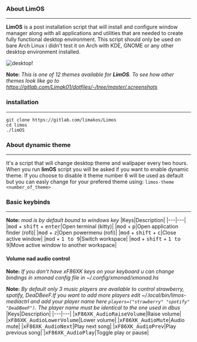 ### About LimOS
---
**LimOS** is a post installation script that will install and configure window manager along with all applications and utilities that are needed to create fully functional desktop environment. This script should only be used on bare Arch Linux i didn't test it on Arch with KDE, GNOME or any other desktop environment installed.

![desktop!](https://gitlab.com/Limak01/dotfiles/-/raw/master/.screenshots/theme6.png)

**Note:** _This is one of 12 themes available for **LimOS**. To see how other themes look like go to https://gitlab.com/Limak01/dotfiles/-/tree/master/.screenshots_

### installation
---
```
git clone https://gitlab.com/limakos/Limos
cd limos
./limOS

```

### About dynamic theme
---
It's a script that will change desktop theme and wallpaper every two hours. When you run **limOS** script you will be asked if you want to enable dynamic theme. If you choose to disable it theme number 6 will be used as default but you can easly change for your prefered theme using:
`limos-theme <number_of_theme>`

### Basic keybinds
---
**Note:** _mod is by default bound to windows key_
|Keys|Description|
|---|---|
|<kbd>mod</kbd> + <kbd>shift</kbd> + <kbd>enter</kbd>|Open terminal (kitty)|
|<kbd>mod</kbd> + <kbd>p</kbd>|Open application finder (rofi)|
|<kbd>mod</kbd> + <kbd>z</kbd>|Open powermenu (rofi)|
|<kbd>mod</kbd> + <kbd>shift</kbd> + <kbd>c</kbd>|Close active window|
|<kbd>mod</kbd> + <kbd>1 to 9</kbd>|Switch workspace|
|<kbd>mod</kbd> + <kbd>shift</kbd> + <kbd>1 to 9</kbd>|Move active window to another workspace|

#### Volume nad audio control
**Note:** _If you don't have xF86XK keys on your keyboard u can change bindings in xmonad config file in ~/.config/xmonad/xmonad.hs_

**Note:** _By default only 3 music players are available to control strawberry, spotify, DeaDBeeF.If you want to add more players edit ~/.local/bin/limos-mediactrl and add your player name here `players=("strawberry" "spotify" "DeaDBeeF")`. The player name must be identical to the one used in dbus_
|Keys|Description|
|---|---|
|<kbd>xF86XK_AudioRaiseVolume</kbd>|Raise volume|
|<kbd>xF86XK_AudioLowerVolume</kbd>|Lower volume|
|<kbd>xF86XK_AudioMute</kbd>|Audio mute|
|<kbd>xF86XK_AudioNext</kbd>|Play next song|
|<kbd>xF86XK_AudioPrev</kbd>|Play previous song|
|<kbd>xF86XK_AudioPlay</kbd>|Toggle play or pause|

